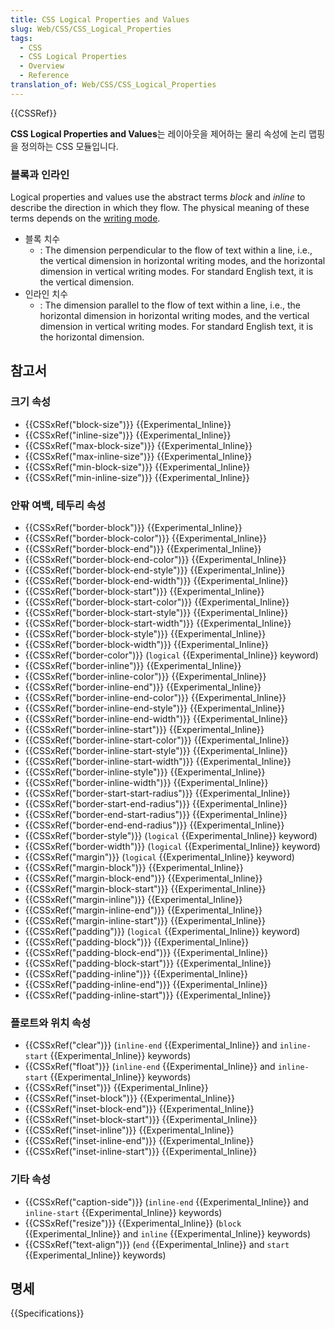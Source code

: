 ```yaml
---
title: CSS Logical Properties and Values
slug: Web/CSS/CSS_Logical_Properties
tags:
  - CSS
  - CSS Logical Properties
  - Overview
  - Reference
translation_of: Web/CSS/CSS_Logical_Properties
---
```


{{CSSRef}}

**CSS Logical Properties and Values**는 레이아웃을 제어하는 물리 속성에 논리 맵핑을 정의하는 CSS 모듈입니다.

### 블록과 인라인

Logical properties and values use the abstract terms _block_ and _inline_ to describe the direction in which they flow. The physical meaning of these terms depends on the [writing mode](/ko/docs/Web/CSS/CSS_Writing_Modes).

- 블록 치수
  - : The dimension perpendicular to the flow of text within a line, i.e., the vertical dimension in horizontal writing modes, and the horizontal dimension in vertical writing modes. For standard English text, it is the vertical dimension.
- 인라인 치수
  - : The dimension parallel to the flow of text within a line, i.e., the horizontal dimension in horizontal writing modes, and the vertical dimension in vertical writing modes. For standard English text, it is the horizontal dimension.

## 참고서

### 크기 속성

- {{CSSxRef("block-size")}} {{Experimental_Inline}}
- {{CSSxRef("inline-size")}} {{Experimental_Inline}}
- {{CSSxRef("max-block-size")}} {{Experimental_Inline}}
- {{CSSxRef("max-inline-size")}} {{Experimental_Inline}}
- {{CSSxRef("min-block-size")}} {{Experimental_Inline}}
- {{CSSxRef("min-inline-size")}} {{Experimental_Inline}}

### 안팎 여백, 테두리 속성

- {{CSSxRef("border-block")}} {{Experimental_Inline}}
- {{CSSxRef("border-block-color")}} {{Experimental_Inline}}
- {{CSSxRef("border-block-end")}} {{Experimental_Inline}}
- {{CSSxRef("border-block-end-color")}} {{Experimental_Inline}}
- {{CSSxRef("border-block-end-style")}} {{Experimental_Inline}}
- {{CSSxRef("border-block-end-width")}} {{Experimental_Inline}}
- {{CSSxRef("border-block-start")}} {{Experimental_Inline}}
- {{CSSxRef("border-block-start-color")}} {{Experimental_Inline}}
- {{CSSxRef("border-block-start-style")}} {{Experimental_Inline}}
- {{CSSxRef("border-block-start-width")}} {{Experimental_Inline}}
- {{CSSxRef("border-block-style")}} {{Experimental_Inline}}
- {{CSSxRef("border-block-width")}} {{Experimental_Inline}}
- {{CSSxRef("border-color")}} (`logical` {{Experimental_Inline}} keyword)
- {{CSSxRef("border-inline")}} {{Experimental_Inline}}
- {{CSSxRef("border-inline-color")}} {{Experimental_Inline}}
- {{CSSxRef("border-inline-end")}} {{Experimental_Inline}}
- {{CSSxRef("border-inline-end-color")}} {{Experimental_Inline}}
- {{CSSxRef("border-inline-end-style")}} {{Experimental_Inline}}
- {{CSSxRef("border-inline-end-width")}} {{Experimental_Inline}}
- {{CSSxRef("border-inline-start")}} {{Experimental_Inline}}
- {{CSSxRef("border-inline-start-color")}} {{Experimental_Inline}}
- {{CSSxRef("border-inline-start-style")}} {{Experimental_Inline}}
- {{CSSxRef("border-inline-start-width")}} {{Experimental_Inline}}
- {{CSSxRef("border-inline-style")}} {{Experimental_Inline}}
- {{CSSxRef("border-inline-width")}} {{Experimental_Inline}}
- {{CSSxRef("border-start-start-radius")}} {{Experimental_Inline}}
- {{CSSxRef("border-start-end-radius")}} {{Experimental_Inline}}
- {{CSSxRef("border-end-start-radius")}} {{Experimental_Inline}}
- {{CSSxRef("border-end-end-radius")}} {{Experimental_Inline}}
- {{CSSxRef("border-style")}} (`logical` {{Experimental_Inline}} keyword)
- {{CSSxRef("border-width")}} (`logical` {{Experimental_Inline}} keyword)
- {{CSSxRef("margin")}} (`logical` {{Experimental_Inline}} keyword)
- {{CSSxRef("margin-block")}} {{Experimental_Inline}}
- {{CSSxRef("margin-block-end")}} {{Experimental_Inline}}
- {{CSSxRef("margin-block-start")}} {{Experimental_Inline}}
- {{CSSxRef("margin-inline")}} {{Experimental_Inline}}
- {{CSSxRef("margin-inline-end")}} {{Experimental_Inline}}
- {{CSSxRef("margin-inline-start")}} {{Experimental_Inline}}
- {{CSSxRef("padding")}} (`logical` {{Experimental_Inline}} keyword)
- {{CSSxRef("padding-block")}} {{Experimental_Inline}}
- {{CSSxRef("padding-block-end")}} {{Experimental_Inline}}
- {{CSSxRef("padding-block-start")}} {{Experimental_Inline}}
- {{CSSxRef("padding-inline")}} {{Experimental_Inline}}
- {{CSSxRef("padding-inline-end")}} {{Experimental_Inline}}
- {{CSSxRef("padding-inline-start")}} {{Experimental_Inline}}

### 플로트와 위치 속성

- {{CSSxRef("clear")}} (`inline-end` {{Experimental_Inline}} and `inline-start` {{Experimental_Inline}} keywords)
- {{CSSxRef("float")}} (`inline-end` {{Experimental_Inline}} and `inline-start` {{Experimental_Inline}} keywords)
- {{CSSxRef("inset")}} {{Experimental_Inline}}
- {{CSSxRef("inset-block")}} {{Experimental_Inline}}
- {{CSSxRef("inset-block-end")}} {{Experimental_Inline}}
- {{CSSxRef("inset-block-start")}} {{Experimental_Inline}}
- {{CSSxRef("inset-inline")}} {{Experimental_Inline}}
- {{CSSxRef("inset-inline-end")}} {{Experimental_Inline}}
- {{CSSxRef("inset-inline-start")}} {{Experimental_Inline}}

### 기타 속성

- {{CSSxRef("caption-side")}} (`inline-end` {{Experimental_Inline}} and `inline-start` {{Experimental_Inline}} keywords)
- {{CSSxRef("resize")}} {{Experimental_Inline}} (`block` {{Experimental_Inline}} and `inline` {{Experimental_Inline}} keywords)
- {{CSSxRef("text-align")}} (`end` {{Experimental_Inline}} and `start` {{Experimental_Inline}} keywords)

## 명세

{{Specifications}}
